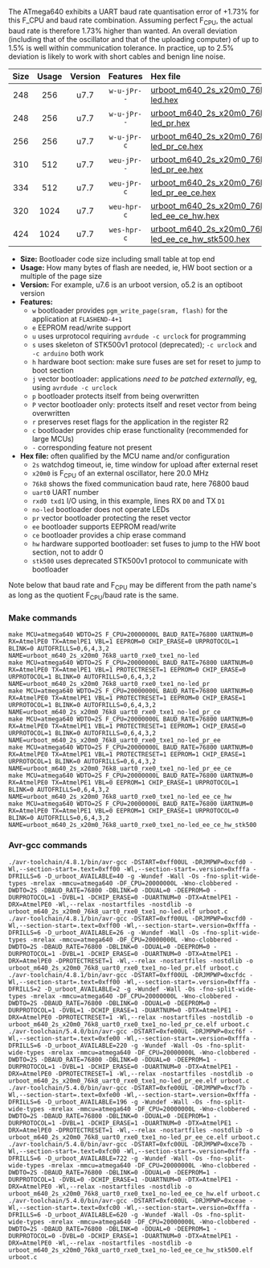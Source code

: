 The ATmega640 exhibits a UART baud rate quantisation error of +1.73% for this F_CPU and baud rate combination. Assuming perfect F<sub>CPU</sub>, the actual baud rate is therefore 1.73% higher than wanted. An overall deviation (including that of the oscillator and that of the uploading computer) of up to 1.5% is well within communication tolerance. In practice, up to 2.5% deviation is likely to work with short cables and benign line noise.

|Size|Usage|Version|Features|Hex file|
|:-:|:-:|:-:|:-:|:--|
|248|256|u7.7|`w-u-jPr--`|[urboot_m640_2s_x20m0_76k8_uart0_rxe0_txe1_no-led.hex](https://raw.githubusercontent.com/stefanrueger/urboot.hex/main/mcus/atmega640/watchdog_2_s/external_oscillator_x/20m000000_hz/%2B%2B76k8_baud/uart0_rxe0_txe1/no-led/urboot_m640_2s_x20m0_76k8_uart0_rxe0_txe1_no-led.hex)|
|248|256|u7.7|`w-u-jPr--`|[urboot_m640_2s_x20m0_76k8_uart0_rxe0_txe1_no-led_pr.hex](https://raw.githubusercontent.com/stefanrueger/urboot.hex/main/mcus/atmega640/watchdog_2_s/external_oscillator_x/20m000000_hz/%2B%2B76k8_baud/uart0_rxe0_txe1/no-led/urboot_m640_2s_x20m0_76k8_uart0_rxe0_txe1_no-led_pr.hex)|
|256|256|u7.7|`w-u-jPr-c`|[urboot_m640_2s_x20m0_76k8_uart0_rxe0_txe1_no-led_pr_ce.hex](https://raw.githubusercontent.com/stefanrueger/urboot.hex/main/mcus/atmega640/watchdog_2_s/external_oscillator_x/20m000000_hz/%2B%2B76k8_baud/uart0_rxe0_txe1/no-led/urboot_m640_2s_x20m0_76k8_uart0_rxe0_txe1_no-led_pr_ce.hex)|
|310|512|u7.7|`weu-jPr--`|[urboot_m640_2s_x20m0_76k8_uart0_rxe0_txe1_no-led_pr_ee.hex](https://raw.githubusercontent.com/stefanrueger/urboot.hex/main/mcus/atmega640/watchdog_2_s/external_oscillator_x/20m000000_hz/%2B%2B76k8_baud/uart0_rxe0_txe1/no-led/urboot_m640_2s_x20m0_76k8_uart0_rxe0_txe1_no-led_pr_ee.hex)|
|334|512|u7.7|`weu-jPr-c`|[urboot_m640_2s_x20m0_76k8_uart0_rxe0_txe1_no-led_pr_ee_ce.hex](https://raw.githubusercontent.com/stefanrueger/urboot.hex/main/mcus/atmega640/watchdog_2_s/external_oscillator_x/20m000000_hz/%2B%2B76k8_baud/uart0_rxe0_txe1/no-led/urboot_m640_2s_x20m0_76k8_uart0_rxe0_txe1_no-led_pr_ee_ce.hex)|
|320|1024|u7.7|`weu-hpr-c`|[urboot_m640_2s_x20m0_76k8_uart0_rxe0_txe1_no-led_ee_ce_hw.hex](https://raw.githubusercontent.com/stefanrueger/urboot.hex/main/mcus/atmega640/watchdog_2_s/external_oscillator_x/20m000000_hz/%2B%2B76k8_baud/uart0_rxe0_txe1/no-led/urboot_m640_2s_x20m0_76k8_uart0_rxe0_txe1_no-led_ee_ce_hw.hex)|
|424|1024|u7.7|`wes-hpr-c`|[urboot_m640_2s_x20m0_76k8_uart0_rxe0_txe1_no-led_ee_ce_hw_stk500.hex](https://raw.githubusercontent.com/stefanrueger/urboot.hex/main/mcus/atmega640/watchdog_2_s/external_oscillator_x/20m000000_hz/%2B%2B76k8_baud/uart0_rxe0_txe1/no-led/urboot_m640_2s_x20m0_76k8_uart0_rxe0_txe1_no-led_ee_ce_hw_stk500.hex)|

- **Size:** Bootloader code size including small table at top end
- **Usage:** How many bytes of flash are needed, ie, HW boot section or a multiple of the page size
- **Version:** For example, u7.6 is an urboot version, o5.2 is an optiboot version
- **Features:**
  + `w` bootloader provides `pgm_write_page(sram, flash)` for the application at `FLASHEND-4+1`
  + `e` EEPROM read/write support
  + `u` uses urprotocol requiring `avrdude -c urclock` for programming
  + `s` uses skeleton of STK500v1 protocol (deprecated); `-c urclock` and `-c arduino` both work
  + `h` hardware boot section: make sure fuses are set for reset to jump to boot section
  + `j` vector bootloader: applications *need to be patched externally*, eg, using `avrdude -c urclock`
  + `p` bootloader protects itself from being overwritten
  + `P` vector bootloader only: protects itself and reset vector from being overwritten
  + `r` preserves reset flags for the application in the register R2
  + `c` bootloader provides chip erase functionality (recommended for large MCUs)
  + `-` corresponding feature not present
- **Hex file:** often qualified by the MCU name and/or configuration
  + `2s` watchdog timeout, ie, time window for upload after external reset
  + `x20m0` is F<sub>CPU</sub> of an external oscillator, here 20.0 MHz
  + `76k8` shows the fixed communication baud rate, here 76800 baud
  + `uart0` UART number
  + `rxd0 txd1` I/O using, in this example, lines RX `D0` and TX `D1`
  + `no-led` bootloader does not operate LEDs
  + `pr` vector bootloader protecting the reset vector
  + `ee` bootloader supports EEPROM read/write
  + `ce` bootloader provides a chip erase command
  + `hw` hardware supported bootloader: set fuses to jump to the HW boot section, not to addr 0
  + `stk500` uses deprecated STK500v1 protocol to communicate with bootloader


Note below that baud rate and F<sub>CPU</sub> may be different from the path name's as long as the quotient F<sub>CPU</sub>/baud rate is the same.

### Make commands
```
make MCU=atmega640 WDTO=2S F_CPU=20000000L BAUD_RATE=76800 UARTNUM=0 RX=AtmelPE0 TX=AtmelPE1 VBL=1 EEPROM=0 CHIP_ERASE=0 URPROTOCOL=1 BLINK=0 AUTOFRILLS=0,6,4,3,2 NAME=urboot_m640_2s_x20m0_76k8_uart0_rxe0_txe1_no-led
make MCU=atmega640 WDTO=2S F_CPU=20000000L BAUD_RATE=76800 UARTNUM=0 RX=AtmelPE0 TX=AtmelPE1 VBL=1 PROTECTRESET=1 EEPROM=0 CHIP_ERASE=0 URPROTOCOL=1 BLINK=0 AUTOFRILLS=0,6,4,3,2 NAME=urboot_m640_2s_x20m0_76k8_uart0_rxe0_txe1_no-led_pr
make MCU=atmega640 WDTO=2S F_CPU=20000000L BAUD_RATE=76800 UARTNUM=0 RX=AtmelPE0 TX=AtmelPE1 VBL=1 PROTECTRESET=1 EEPROM=0 CHIP_ERASE=1 URPROTOCOL=1 BLINK=0 AUTOFRILLS=0,6,4,3,2 NAME=urboot_m640_2s_x20m0_76k8_uart0_rxe0_txe1_no-led_pr_ce
make MCU=atmega640 WDTO=2S F_CPU=20000000L BAUD_RATE=76800 UARTNUM=0 RX=AtmelPE0 TX=AtmelPE1 VBL=1 PROTECTRESET=1 EEPROM=1 CHIP_ERASE=0 URPROTOCOL=1 BLINK=0 AUTOFRILLS=0,6,4,3,2 NAME=urboot_m640_2s_x20m0_76k8_uart0_rxe0_txe1_no-led_pr_ee
make MCU=atmega640 WDTO=2S F_CPU=20000000L BAUD_RATE=76800 UARTNUM=0 RX=AtmelPE0 TX=AtmelPE1 VBL=1 PROTECTRESET=1 EEPROM=1 CHIP_ERASE=1 URPROTOCOL=1 BLINK=0 AUTOFRILLS=0,6,4,3,2 NAME=urboot_m640_2s_x20m0_76k8_uart0_rxe0_txe1_no-led_pr_ee_ce
make MCU=atmega640 WDTO=2S F_CPU=20000000L BAUD_RATE=76800 UARTNUM=0 RX=AtmelPE0 TX=AtmelPE1 VBL=0 EEPROM=1 CHIP_ERASE=1 URPROTOCOL=1 BLINK=0 AUTOFRILLS=0,6,4,3,2 NAME=urboot_m640_2s_x20m0_76k8_uart0_rxe0_txe1_no-led_ee_ce_hw
make MCU=atmega640 WDTO=2S F_CPU=20000000L BAUD_RATE=76800 UARTNUM=0 RX=AtmelPE0 TX=AtmelPE1 VBL=0 EEPROM=1 CHIP_ERASE=1 URPROTOCOL=0 BLINK=0 AUTOFRILLS=0,6,4,3,2 NAME=urboot_m640_2s_x20m0_76k8_uart0_rxe0_txe1_no-led_ee_ce_hw_stk500
```

### Avr-gcc commands
```
./avr-toolchain/4.8.1/bin/avr-gcc -DSTART=0xff00UL -DRJMPWP=0xcfd0 -Wl,--section-start=.text=0xff00 -Wl,--section-start=.version=0xfffa -DFRILLS=6 -D_urboot_AVAILABLE=40 -g -Wundef -Wall -Os -fno-split-wide-types -mrelax -mmcu=atmega640 -DF_CPU=20000000L -Wno-clobbered -DWDTO=2S -DBAUD_RATE=76800 -DBLINK=0 -DDUAL=0 -DEEPROM=0 -DURPROTOCOL=1 -DVBL=1 -DCHIP_ERASE=0 -DUARTNUM=0 -DTX=AtmelPE1 -DRX=AtmelPE0 -Wl,--relax -nostartfiles -nostdlib -o urboot_m640_2s_x20m0_76k8_uart0_rxe0_txe1_no-led.elf urboot.c
./avr-toolchain/4.8.1/bin/avr-gcc -DSTART=0xff00UL -DRJMPWP=0xcfd0 -Wl,--section-start=.text=0xff00 -Wl,--section-start=.version=0xfffa -DFRILLS=6 -D_urboot_AVAILABLE=26 -g -Wundef -Wall -Os -fno-split-wide-types -mrelax -mmcu=atmega640 -DF_CPU=20000000L -Wno-clobbered -DWDTO=2S -DBAUD_RATE=76800 -DBLINK=0 -DDUAL=0 -DEEPROM=0 -DURPROTOCOL=1 -DVBL=1 -DCHIP_ERASE=0 -DUARTNUM=0 -DTX=AtmelPE1 -DRX=AtmelPE0 -DPROTECTRESET=1 -Wl,--relax -nostartfiles -nostdlib -o urboot_m640_2s_x20m0_76k8_uart0_rxe0_txe1_no-led_pr.elf urboot.c
./avr-toolchain/4.8.1/bin/avr-gcc -DSTART=0xff00UL -DRJMPWP=0xcfdc -Wl,--section-start=.text=0xff00 -Wl,--section-start=.version=0xfffa -DFRILLS=2 -D_urboot_AVAILABLE=2 -g -Wundef -Wall -Os -fno-split-wide-types -mrelax -mmcu=atmega640 -DF_CPU=20000000L -Wno-clobbered -DWDTO=2S -DBAUD_RATE=76800 -DBLINK=0 -DDUAL=0 -DEEPROM=0 -DURPROTOCOL=1 -DVBL=1 -DCHIP_ERASE=1 -DUARTNUM=0 -DTX=AtmelPE1 -DRX=AtmelPE0 -DPROTECTRESET=1 -Wl,--relax -nostartfiles -nostdlib -o urboot_m640_2s_x20m0_76k8_uart0_rxe0_txe1_no-led_pr_ce.elf urboot.c
./avr-toolchain/5.4.0/bin/avr-gcc -DSTART=0xfe00UL -DRJMPWP=0xcf6f -Wl,--section-start=.text=0xfe00 -Wl,--section-start=.version=0xfffa -DFRILLS=6 -D_urboot_AVAILABLE=220 -g -Wundef -Wall -Os -fno-split-wide-types -mrelax -mmcu=atmega640 -DF_CPU=20000000L -Wno-clobbered -DWDTO=2S -DBAUD_RATE=76800 -DBLINK=0 -DDUAL=0 -DEEPROM=1 -DURPROTOCOL=1 -DVBL=1 -DCHIP_ERASE=0 -DUARTNUM=0 -DTX=AtmelPE1 -DRX=AtmelPE0 -DPROTECTRESET=1 -Wl,--relax -nostartfiles -nostdlib -o urboot_m640_2s_x20m0_76k8_uart0_rxe0_txe1_no-led_pr_ee.elf urboot.c
./avr-toolchain/5.4.0/bin/avr-gcc -DSTART=0xfe00UL -DRJMPWP=0xcf7b -Wl,--section-start=.text=0xfe00 -Wl,--section-start=.version=0xfffa -DFRILLS=6 -D_urboot_AVAILABLE=196 -g -Wundef -Wall -Os -fno-split-wide-types -mrelax -mmcu=atmega640 -DF_CPU=20000000L -Wno-clobbered -DWDTO=2S -DBAUD_RATE=76800 -DBLINK=0 -DDUAL=0 -DEEPROM=1 -DURPROTOCOL=1 -DVBL=1 -DCHIP_ERASE=1 -DUARTNUM=0 -DTX=AtmelPE1 -DRX=AtmelPE0 -DPROTECTRESET=1 -Wl,--relax -nostartfiles -nostdlib -o urboot_m640_2s_x20m0_76k8_uart0_rxe0_txe1_no-led_pr_ee_ce.elf urboot.c
./avr-toolchain/5.4.0/bin/avr-gcc -DSTART=0xfc00UL -DRJMPWP=0xce7b -Wl,--section-start=.text=0xfc00 -Wl,--section-start=.version=0xfffa -DFRILLS=6 -D_urboot_AVAILABLE=722 -g -Wundef -Wall -Os -fno-split-wide-types -mrelax -mmcu=atmega640 -DF_CPU=20000000L -Wno-clobbered -DWDTO=2S -DBAUD_RATE=76800 -DBLINK=0 -DDUAL=0 -DEEPROM=1 -DURPROTOCOL=1 -DVBL=0 -DCHIP_ERASE=1 -DUARTNUM=0 -DTX=AtmelPE1 -DRX=AtmelPE0 -Wl,--relax -nostartfiles -nostdlib -o urboot_m640_2s_x20m0_76k8_uart0_rxe0_txe1_no-led_ee_ce_hw.elf urboot.c
./avr-toolchain/5.4.0/bin/avr-gcc -DSTART=0xfc00UL -DRJMPWP=0xceae -Wl,--section-start=.text=0xfc00 -Wl,--section-start=.version=0xfffa -DFRILLS=6 -D_urboot_AVAILABLE=620 -g -Wundef -Wall -Os -fno-split-wide-types -mrelax -mmcu=atmega640 -DF_CPU=20000000L -Wno-clobbered -DWDTO=2S -DBAUD_RATE=76800 -DBLINK=0 -DDUAL=0 -DEEPROM=1 -DURPROTOCOL=0 -DVBL=0 -DCHIP_ERASE=1 -DUARTNUM=0 -DTX=AtmelPE1 -DRX=AtmelPE0 -Wl,--relax -nostartfiles -nostdlib -o urboot_m640_2s_x20m0_76k8_uart0_rxe0_txe1_no-led_ee_ce_hw_stk500.elf urboot.c
```

